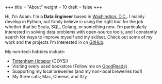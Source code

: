 +++
title = "About"
weight = 10
draft = false
+++

Hi, I'm Adam. I'm a **Data Engineer** based in [Washington, D.C.](https://en.wikipedia.org/wiki/Shaw_(Washington,_D.C.)). I mainly develop in Python, but firmly believe in using the right tool for the job whether that be Scala, SQL, Golang, or something new. I'm particularly interested in solving data problems with open-source tools, and I constantly search for ways to improve myself and my skillset. Check out some of my work and the projects I'm interested in on [GitHub](https://github.com/ajbosco).

My non-tech hobbies include:

* [Tottenham Hotspur](http://www.tottenhamhotspur.com/) (COYS!)
* Visiting every used bookstore (Follow me on [GoodReads](https://www.goodreads.com/ajbosco))
* Supporting my local breweries (and my non-local breweries too!)
* My three cats; Mac, Cheese, and Itzy
